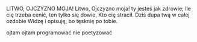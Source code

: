 LITWO, OJCZYZNO MOJA!
Litwo, Ojczyzno moja! ty jesteś jak zdrowie;
Ile cię trzeba cenić, ten tylko się dowie,
Kto cię stracił. Dziś dupa twą w całej ozdobie
Widzę i opisuję, bo tęsknię po tobie.

ojtam ojtam programować nie poetyzować
